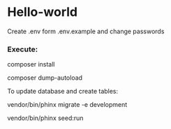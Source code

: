 # Hello-world

Create .env form .env.example and change passwords

### Execute:

composer install

composer dump-autoload

To update database and create tables:

vendor/bin/phinx migrate -e development

vendor/bin/phinx seed:run
